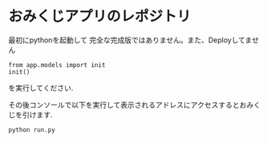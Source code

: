 # おみくじアプリのレポジトリ
最初にpythonを起動して
完全な完成版ではありません。また、Deployしてません
 ```
 from app.models import init
 init()
 ```
 を実行してください.

 その後コンソールで以下を実行して表示されるアドレスにアクセスするとおみくじを引けます.
 ```
 python run.py
 ```
